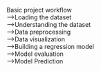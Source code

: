 Basic project workflow <br>
-->Loading the dataset
<br>
-->Understanding the dataset
<br>
-->Data preprocessing
<br>
-->Data visualization
<br>
-->Building a regression model
<br>
-->Model evaluation
<br>
-->Model Prediction


